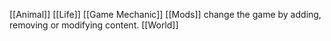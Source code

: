 [[Animal]] [[Life]]
[[Game Mechanic]]
[[Mods]] change the game by adding, removing or modifying content.
[[World]]
